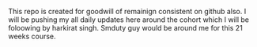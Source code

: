 This repo is created for goodwill of remainign consistent on github also. I will be pushing my all daily updates here around the cohort which I will be foloowing by harkirat singh. Smduty guy would be around me for this 21 weeks course.

